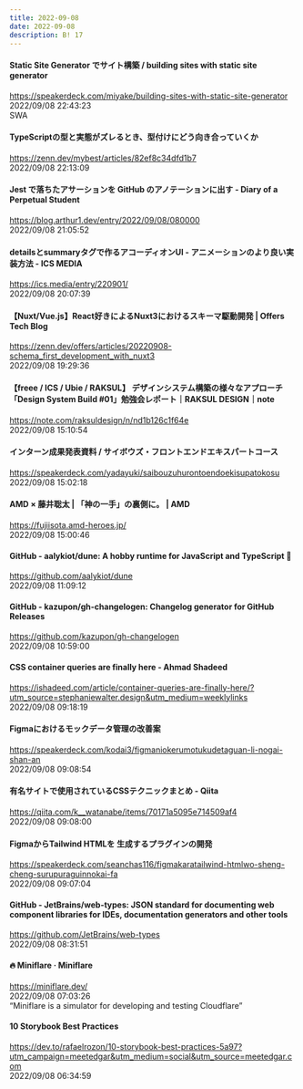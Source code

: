 ```yaml
---
title: 2022-09-08
date: 2022-09-08
description: B! 17
---
```


#### Static Site Generator でサイト構築 / building sites with static site generator
https://speakerdeck.com/miyake/building-sites-with-static-site-generator<br>
2022/09/08 22:43:23<br>
SWA


#### TypeScriptの型と実態がズレるとき、型付けにどう向き合っていくか
https://zenn.dev/mybest/articles/82ef8c34dfd1b7<br>
2022/09/08 22:13:09<br>


#### Jest で落ちたアサーションを GitHub のアノテーションに出す - Diary of a Perpetual Student
https://blog.arthur1.dev/entry/2022/09/08/080000<br>
2022/09/08 21:05:52<br>


#### detailsとsummaryタグで作るアコーディオンUI - アニメーションのより良い実装方法 - ICS MEDIA
https://ics.media/entry/220901/<br>
2022/09/08 20:07:39<br>


#### 【Nuxt/Vue.js】React好きによるNuxt3におけるスキーマ駆動開発 | Offers Tech Blog
https://zenn.dev/offers/articles/20220908-schema_first_development_with_nuxt3<br>
2022/09/08 19:29:36<br>


#### 【freee / ICS / Ubie / RAKSUL】 デザインシステム構築の様々なアプローチ 「Design System Build #01」勉強会レポート｜RAKSUL DESIGN｜note
https://note.com/raksuldesign/n/nd1b126c1f64e<br>
2022/09/08 15:10:54<br>


#### インターン成果発表資料 / サイボウズ・フロントエンドエキスパートコース
https://speakerdeck.com/yadayuki/saibouzuhurontoendoekisupatokosu<br>
2022/09/08 15:02:18<br>


#### AMD × 藤井聡太 | 「神の一手」の裏側に。 | AMD
https://fujiisota.amd-heroes.jp/<br>
2022/09/08 15:00:46<br>


#### GitHub - aalykiot/dune: A hobby runtime for JavaScript and TypeScript 🚀
https://github.com/aalykiot/dune<br>
2022/09/08 11:09:12<br>


#### GitHub - kazupon/gh-changelogen: Changelog generator for GitHub Releases
https://github.com/kazupon/gh-changelogen<br>
2022/09/08 10:59:00<br>


#### CSS container queries are finally here - Ahmad Shadeed
https://ishadeed.com/article/container-queries-are-finally-here/?utm_source=stephaniewalter.design&utm_medium=weeklylinks<br>
2022/09/08 09:18:19<br>


#### Figmaにおけるモックデータ管理の改善案
https://speakerdeck.com/kodai3/figmaniokerumotukudetaguan-li-nogai-shan-an<br>
2022/09/08 09:08:54<br>


#### 有名サイトで使用されているCSSテクニックまとめ - Qiita
https://qiita.com/k__watanabe/items/70171a5095e714509af4<br>
2022/09/08 09:08:00<br>


#### FigmaからTailwind HTMLを 生成するプラグインの開発
https://speakerdeck.com/seanchas116/figmakaratailwind-htmlwo-sheng-cheng-surupuraguinnokai-fa<br>
2022/09/08 09:07:04<br>


#### GitHub - JetBrains/web-types: JSON standard for documenting web component libraries for IDEs, documentation generators and other tools
https://github.com/JetBrains/web-types<br>
2022/09/08 08:31:51<br>


#### 🔥 Miniflare · Miniflare
https://miniflare.dev/<br>
2022/09/08 07:03:26<br>
“Miniflare is a simulator for developing and testing Cloudflare”


#### 10 Storybook Best Practices
https://dev.to/rafaelrozon/10-storybook-best-practices-5a97?utm_campaign=meetedgar&utm_medium=social&utm_source=meetedgar.com<br>
2022/09/08 06:34:59<br>


